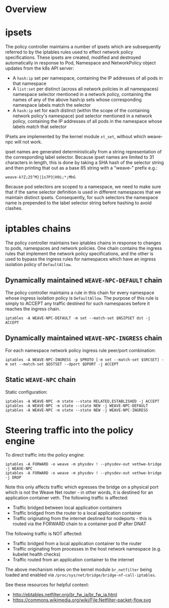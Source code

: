# Overview

# ipsets

The policy controller maintains a number of ipsets which are
subsequently referred to by the iptables rules used to effect network
policy specifications. These ipsets are created, modified and
destroyed automatically in response to Pod, Namespace and
NetworkPolicy object updates from the k8s API server:

* A `hash:ip` set per namespace, containing the IP addresses of all
  pods in that namespace
* A `list:set` per distinct (across all network policies in all
  namespaces) namespace selector mentioned in a network policy,
  containing the names of any of the above hash:ip sets whose
  corresponding namespace labels match the selector
* A `hash:ip` set for each distinct (within the scope of the
  containing network policy's namespace) pod selector mentioned in a
  network policy, containing the IP addresses of all pods in the
  namespace whose labels match that selector

IPsets are implemented by the kernel module `xt_set`, without which
weave-npc will not work.

ipset names are generated deterministically from a string
representation of the corresponding label selector. Because ipset
names are limited to 31 characters in length, this is done by taking a
SHA hash of the selector string and then printing that out as a base
85 string with a "weave-" prefix e.g.:

    weave-k?Z;25^M}|1s7P3|H9i;*;MhG

Because pod selectors are scoped to a namespace, we need to make sure
that if the same selector definition is used in different namespaces
that we maintain distinct ipsets. Consequently, for such selectors the
namespace name is prepended to the label selector string before
hashing to avoid clashes.

# iptables chains

The policy controller maintains two iptables chains in response to
changes to pods, namespaces and network policies. One chain contains
the ingress rules that implement the network policy specifications,
and the other is used to bypass the ingress rules for namespaces which
have an ingress isolation policy of `DefaultAllow`.

## Dynamically maintained `WEAVE-NPC-DEFAULT` chain

The policy controller maintains a rule in this chain for every
namespace whose ingress isolation policy is `DefaultAllow`. The
purpose of this rule is simply to ACCEPT any traffic destined for such
namespaces before it reaches the ingress chain.

```
iptables -A WEAVE-NPC-DEFAULT -m set --match-set $NSIPSET dst -j ACCEPT
```

## Dynamically maintained `WEAVE-NPC-INGRESS` chain

For each namespace network policy ingress rule peer/port combination:

```
iptables -A WEAVE-NPC-INGRESS -p $PROTO [-m set --match-set $SRCSET] -m set --match-set $DSTSET --dport $DPORT -j ACCEPT
```

## Static `WEAVE-NPC` chain

Static configuration:

```
iptables -A WEAVE-NPC -m state --state RELATED,ESTABLISHED -j ACCEPT
iptables -A WEAVE-NPC -m state --state NEW -j WEAVE-NPC-DEFAULT
iptables -A WEAVE-NPC -m state --state NEW -j WEAVE-NPC-INGRESS
```

# Steering traffic into the policy engine

To direct traffic into the policy engine:

```
iptables -A FORWARD -o weave -m physdev ! --physdev-out vethwe-bridge -j WEAVE-NPC
iptables -A FORWARD -o weave -m physdev ! --physdev-out vethwe-bridge -j DROP
```

Note this only affects traffic which egresses the bridge on a physical
port which is not the Weave Net router - in other words, it is
destined for an application container veth. The following traffic is
affected:

* Traffic bridged between local application containers
* Traffic bridged from the router to a local application container
* Traffic originating from the internet destined for nodeports - this
  is routed via the FORWARD chain to a container pod IP after DNAT

The following traffic is NOT affected:

* Traffic bridged from a local application container to the router
* Traffic originating from processes in the host network namespace
  (e.g. kubelet health checks)
* Traffic routed from an application container to the internet

The above mechanism relies on the kernel module `br_netfilter` being
loaded and enabled via `/proc/sys/net/bridge/bridge-nf-call-iptables`.

See these resources for helpful context:

* http://ebtables.netfilter.org/br_fw_ia/br_fw_ia.html
* https://commons.wikimedia.org/wiki/File:Netfilter-packet-flow.svg
